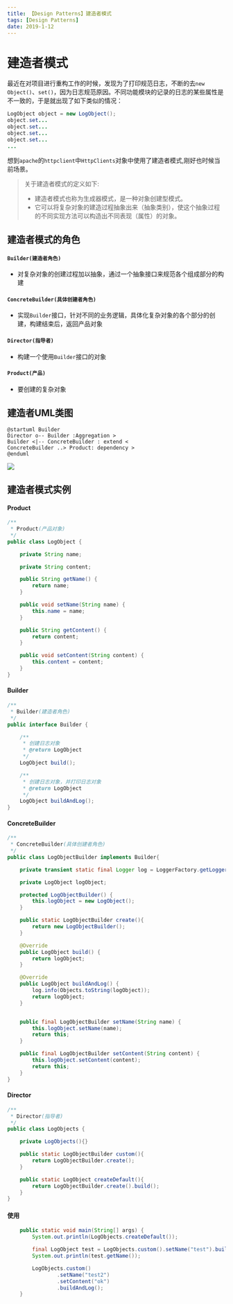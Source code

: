 ```yaml
---
title: 【Design Patterns】建造者模式
tags: [Design Patterns]
date: 2019-1-12
---
```




# 建造者模式

最近在对项目进行重构工作的时候，发现为了打印规范日志，不断的去`new Object()`、`set()`，因为日志规范原因。不同功能模块的记录的日志的某些属性是不一致的，于是就出现了如下类似的情况：

```java
LogObject object = new LogObject();
object.set...
object.set...
object.set...
object.set...
...
```

想到`apache`的`httpclient`中`HttpClients`对象中使用了建造者模式,刚好也时候当前场景。

> 关于建造者模式的定义如下:
> - 建造者模式也称为生成器模式，是一种对象创建型模式。
> - 它可以将复杂对象的建造过程抽象出来（抽象类别），使这个抽象过程的不同实现方法可以构造出不同表现（属性）的对象。

## 建造者模式的角色

#### `Builder(建造者角色)`

- 对复杂对象的创建过程加以抽象，通过一个抽象接口来规范各个组成部分的构建

#### `ConcreteBuilder(具体创建者角色)`

- 实现`Builder`接口，针对不同的业务逻辑，具体化复杂对象的各个部分的创建，构建结束后，返回产品对象

#### `Director(指导者)`

- 构建一个使用`Builder`接口的对象

#### `Product(产品)`

- 要创建的复杂对象

## 建造者UML类图

```plantuml
@startuml Builder
Director o-- Builder :Aggregation >
Builder <|-- ConcreteBuilder : extend <
ConcreteBuilder ..> Product: dependency >
@enduml
```
![](https://oscimg.oschina.net/oscnet/66a8297a318ef9e5e058c0a23bc935306c3.jpg)





## 建造者模式实例

#### Product

```java
/**
 * Product(产品对象)
 */
public class LogObject {

    private String name;

    private String content;

    public String getName() {
        return name;
    }

    public void setName(String name) {
        this.name = name;
    }

    public String getContent() {
        return content;
    }

    public void setContent(String content) {
        this.content = content;
    }
}
```

#### Builder
```java
/**
 * Builder(建造者角色)
 */
public interface Builder {

    /**
     * 创建日志对象
     * @return LogObject
     */
    LogObject build();

    /**
     * 创建日志对象，并打印日志对象
     * @return LogObject
     */
    LogObject buildAndLog();
}
```

#### ConcreteBuilder
```java
/**
 * ConcreteBuilder(具体创建者角色)
 */
public class LogObjectBuilder implements Builder{

    private transient static final Logger log = LoggerFactory.getLogger(LogObjectBuilder.class.getName());

    private LogObject logObject;

    protected LogObjectBuilder() {
        this.logObject = new LogObject();
    }

    public static LogObjectBuilder create(){
        return new LogObjectBuilder();
    }

    @Override
    public LogObject build() {
        return logObject;
    }

    @Override
    public LogObject buildAndLog() {
        log.info(Objects.toString(logObject));
        return logObject;
    }


    public final LogObjectBuilder setName(String name) {
        this.logObject.setName(name);
        return this;
    }

    public final LogObjectBuilder setContent(String content) {
        this.logObject.setContent(content);
        return this;
    }
}
```

#### Director
```java
/**
 * Director(指导者)
 */
public class LogObjects {

    private LogObjects(){}

    public static LogObjectBuilder custom(){
        return LogObjectBuilder.create();
    }

    public static LogObject createDefault(){
        return LogObjectBuilder.create().build();
    }
}
```


#### 使用

```java
    public static void main(String[] args) {
        System.out.println(LogObjects.createDefault());

        final LogObject test = LogObjects.custom().setName("test").build();
        System.out.println(test.getName());

        LogObjects.custom()
                .setName("test2")
                .setContent("ok")
                .buildAndLog();
    }
```
